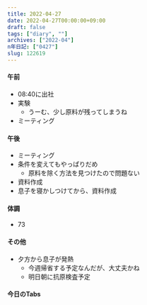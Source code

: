 ```yaml
---
title: 2022-04-27
date: 2022-04-27T00:00:00+09:00
draft: false
tags: ["diary", ""]
archives: ["2022-04"]
n年日記: ["0427"]
slug: 122619
---
```

#### 午前
- 08:40に出社
- 実験
  - うーむ、少し原料が残ってしまうね
- ミーティング
#### 午後
- ミーティング
- 条件を変えてもやっぱりだめ
  - 原料を除く方法を見つけたので問題ない
- 資料作成
- 息子を寝かしつけてから、資料作成
#### 体調
- 73
#### その他
- 夕方から息子が発熱
  - 今週帰省する予定なんだが、大丈夫かね
  - 明日朝に抗原検査予定
#### 今日のTabs